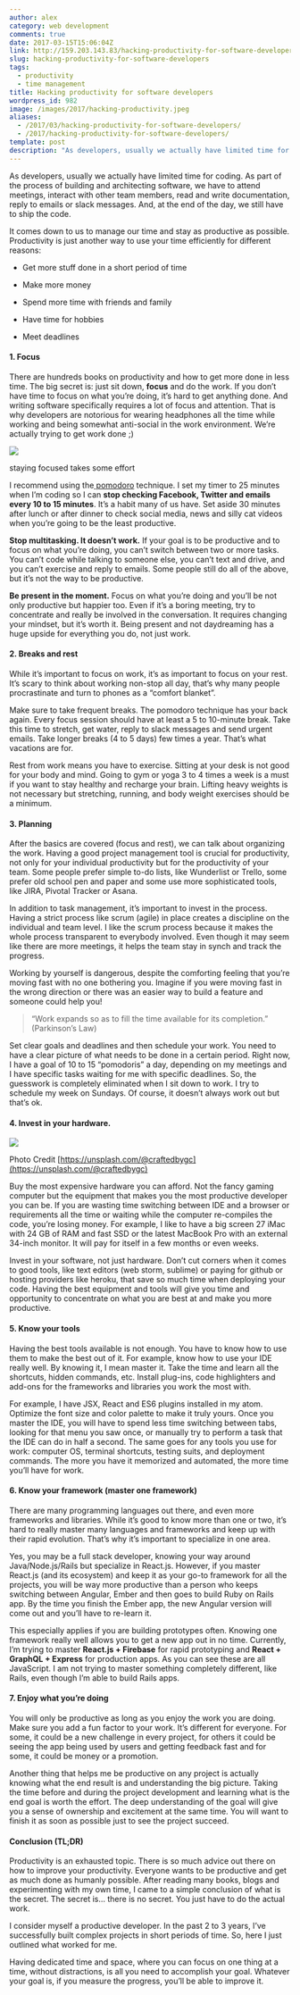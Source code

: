 ```yaml
---
author: alex
category: web development
comments: true
date: 2017-03-15T15:06:04Z
link: http://159.203.143.83/hacking-productivity-for-software-developers/
slug: hacking-productivity-for-software-developers
tags:
  - productivity
  - time management
title: Hacking productivity for software developers
wordpress_id: 982
image: /images/2017/hacking-productivity.jpeg
aliases:
  - /2017/03/hacking-productivity-for-software-developers/
  - /2017/hacking-productivity-for-software-developers/
template: post
description: "As developers, usually we actually have limited time for coding. As part of the process of building and architecting software, we have to attend meetings, interact with other team members, read and write documentation, reply to emails or slack messages. And, at the end of the day, we still have to ship the code."
---
```


As developers, usually we actually have limited time for coding. As part of the process of building and architecting software, we have to attend meetings, interact with other team members, read and write documentation, reply to emails or slack messages. And, at the end of the day, we still have to ship the code.

It comes down to us to manage our time and stay as productive as possible. Productivity is just another way to use your time efficiently for different reasons:

- Get more stuff done in a short period of time

* Make more money

- Spend more time with friends and family

* Have time for hobbies

- Meet deadlines

#### 1. Focus

There are hundreds books on productivity and how to get more done in less time. The big secret is: just sit down, **focus** and do the work. If you don’t have time to focus on what you’re doing, it’s hard to get anything done. And writing software specifically requires a lot of focus and attention. That is why developers are notorious for wearing headphones all the time while working and being somewhat anti-social in the work environment. We’re actually trying to get work done ;)

![](https://cdn-images-1.medium.com/max/1200/1*uLknGh2bGz2KJj9LMzrgEA.jpeg)

staying focused takes some effort

I recommend using the[ pomodoro](http://rinik.net/pomodoro/) technique. I set my timer to 25 minutes when I’m coding so I can **stop checking Facebook, Twitter and emails every 10 to 15 minutes**. It’s a habit many of us have. Set aside 30 minutes after lunch or after dinner to check social media, news and silly cat videos when you’re going to be the least productive.

**Stop multitasking. It doesn’t work.** If your goal is to be productive and to focus on what you’re doing, you can’t switch between two or more tasks. You can’t code while talking to someone else, you can’t text and drive, and you can’t exercise and reply to emails. Some people still do all of the above, but it’s not the way to be productive.

**Be present in the moment.** Focus on what you’re doing and you’ll be not only productive but happier too. Even if it’s a boring meeting, try to concentrate and really be involved in the conversation. It requires changing your mindset, but it’s worth it. Being present and not daydreaming has a huge upside for everything you do, not just work.

#### 2. Breaks and rest

While it’s important to focus on work, it’s as important to focus on your rest. It’s scary to think about working non-stop all day, that’s why many people procrastinate and turn to phones as a “comfort blanket”.

Make sure to take frequent breaks. The pomodoro technique has your back again. Every focus session should have at least a 5 to 10-minute break. Take this time to stretch, get water, reply to slack messages and send urgent emails. Take longer breaks (4 to 5 days) few times a year. That’s what vacations are for.

Rest from work means you have to exercise. Sitting at your desk is not good for your body and mind. Going to gym or yoga 3 to 4 times a week is a must if you want to stay healthy and recharge your brain. Lifting heavy weights is not necessary but stretching, running, and body weight exercises should be a minimum.

#### 3. Planning

After the basics are covered (focus and rest), we can talk about organizing the work. Having a good project management tool is crucial for productivity, not only for your individual productivity but for the productivity of your team. Some people prefer simple to-do lists, like Wunderlist or Trello, some prefer old school pen and paper and some use more sophisticated tools, like JIRA, Pivotal Tracker or Asana.

In addition to task management, it’s important to invest in the process. Having a strict process like scrum (agile) in place creates a discipline on the individual and team level. I like the scrum process because it makes the whole process transparent to everybody involved. Even though it may seem like there are more meetings, it helps the team stay in synch and track the progress.

Working by yourself is dangerous, despite the comforting feeling that you’re moving fast with no one bothering you. Imagine if you were moving fast in the wrong direction or there was an easier way to build a feature and someone could help you!

<blockquote>“Work expands so as to fill the time available for its completion.” (Parkinson’s Law)</blockquote>

Set clear goals and deadlines and then schedule your work. You need to have a clear picture of what needs to be done in a certain period. Right now, I have a goal of 10 to 15 “pomodoris” a day, depending on my meetings and I have specific tasks waiting for me with specific deadlines. So, the guesswork is completely eliminated when I sit down to work. I try to schedule my week on Sundays. Of course, it doesn’t always work out but that’s ok.

#### 4. Invest in your hardware.

![](https://cdn-images-1.medium.com/max/1200/1*Y8xo9K9--Urq_0OCaN_3Sw.jpeg)

Photo Credit [https://unsplash.com/@craftedbygc](https://unsplash.com/@craftedbygc)

Buy the most expensive hardware you can afford. Not the fancy gaming computer but the equipment that makes you the most productive developer you can be. If you are wasting time switching between IDE and a browser or requirements all the time or waiting while the computer re-compiles the code, you’re losing money. For example, I like to have a big screen 27 iMac with 24 GB of RAM and fast SSD or the latest MacBook Pro with an external 34-inch monitor. It will pay for itself in a few months or even weeks.

Invest in your software, not just hardware. Don’t cut corners when it comes to good tools, like text editors (web storm, sublime) or paying for github or hosting providers like heroku, that save so much time when deploying your code. Having the best equipment and tools will give you time and opportunity to concentrate on what you are best at and make you more productive.

#### 5. Know your tools

Having the best tools available is not enough. You have to know how to use them to make the best out of it. For example, know how to use your IDE really well. By knowing it, I mean master it. Take the time and learn all the shortcuts, hidden commands, etc. Install plug-ins, code highlighters and add-ons for the frameworks and libraries you work the most with.

For example, I have JSX, React and ES6 plugins installed in my atom. Optimize the font size and color palette to make it truly yours. Once you master the IDE, you will have to spend less time switching between tabs, looking for that menu you saw once, or manually try to perform a task that the IDE can do in half a second. The same goes for any tools you use for work: computer OS, terminal shortcuts, testing suits, and deployment commands. The more you have it memorized and automated, the more time you’ll have for work.

#### 6. Know your framework (master one framework)

There are many programming languages out there, and even more frameworks and libraries. While it’s good to know more than one or two, it’s hard to really master many languages and frameworks and keep up with their rapid evolution. That’s why it’s important to specialize in one area.

Yes, you may be a full stack developer, knowing your way around Java/Node.js/Rails but specialize in React.js. However, if you master React.js (and its ecosystem) and keep it as your go-to framework for all the projects, you will be way more productive than a person who keeps switching between Angular, Ember and then goes to build Ruby on Rails app. By the time you finish the Ember app, the new Angular version will come out and you’ll have to re-learn it.

This especially applies if you are building prototypes often. Knowing one framework really well allows you to get a new app out in no time. Currently, I’m trying to master **React.js + Firebase** for rapid prototyping and **React + GraphQL + Express** for production apps. As you can see these are all JavaScript. I am not trying to master something completely different, like Rails, even though I’m able to build Rails apps.

#### 7. Enjoy what you’re doing

You will only be productive as long as you enjoy the work you are doing. Make sure you add a fun factor to your work. It’s different for everyone. For some, it could be a new challenge in every project, for others it could be seeing the app being used by users and getting feedback fast and for some, it could be money or a promotion.

Another thing that helps me be productive on any project is actually knowing what the end result is and understanding the big picture. Taking the time before and during the project development and learning what is the end goal is worth the effort. The deep understanding of the goal will give you a sense of ownership and excitement at the same time. You will want to finish it as soon as possible just to see the project succeed.

#### Conclusion (TL;DR)

Productivity is an exhausted topic. There is so much advice out there on how to improve your productivity. Everyone wants to be productive and get as much done as humanly possible. After reading many books, blogs and experimenting with my own time, I came to a simple conclusion of what is the secret. The secret is… there is no secret. You just have to do the actual work.

I consider myself a productive developer. In the past 2 to 3 years, I’ve successfully built complex projects in short periods of time. So, here I just outlined what worked for me.

Having dedicated time and space, where you can focus on one thing at a time, without distractions, is all you need to accomplish your goal. Whatever your goal is, if you measure the progress, you’ll be able to improve it.

